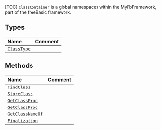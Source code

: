 [TOC]
`ClassContainer` is a global namespaces within the MyFbFramework, part of the freeBasic framework.


## Types
|Name|Comment|
| :------------ | :------------ |
|[`ClassType`]("ClassType.md") ||

## Methods
|Name|Comment|
| :------------ | :------------ |
|[`FindClass`]("ClassContainer.FindClass.md")||
|[`StoreClass`]("ClassContainer.StoreClass.md")||
|[`GetClassProc`]("ClassContainer.GetClassProc.md")||
|[`GetClassProc`]("ClassContainer.GetClassProc.md")||
|[`GetClassNameOf`]("ClassContainer.GetClassNameOf.md")||
|[`Finalization`]("ClassContainer.Finalization.md")||
